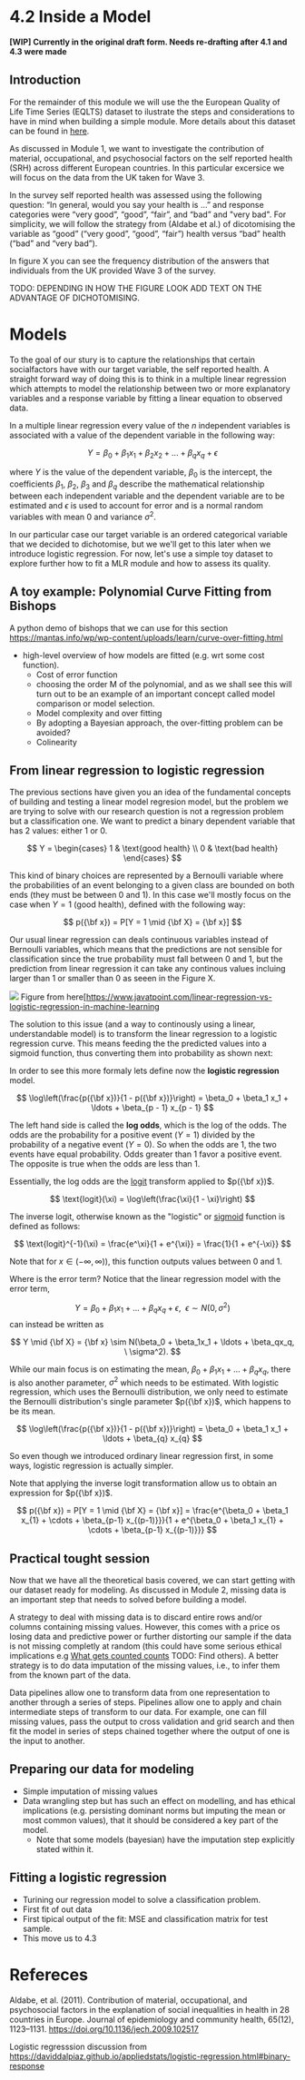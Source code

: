 # 4.2 Inside a Model

**[WIP] Currently in the original draft form. Needs re-drafting after 4.1 and 4.3 were made**

<!-- Assumed known preliminaries from M1-3 + 4.1
- Module 1: The dichotomisation of the self reported health: we are grouping [“”Very good”, “Good” and “Fair”] as good and [“”Bad”, “Very Bad”] as bad. This results in an imbalanced dataset, but it feels like is the most appropriate grouping. However, in the paper they group “fair” in the bad outcome, this might have been done to fix the imbalance issue, but it doesn’t feel right. In any case, there is a lot of issues in this measure, there are cultural differences in what people find good or bad, and it seems that there is a lot of variability in the distributions of these answers between different countries. It would be good that these things get discussed and the resulting limitations of the analysis are understood.

- Module 2: Missigness, the analysis from Christina shows a lot of missing variables in Wave 2, so we decided to stick to Wave 3 only. But it could be a good hand-on exercise for the students to motivate this. Furthermore, in Wave 3 there is variables with a large percentage of missing data that we end up dropping (for variables with less data missing we’ll use imputation). It could be good that this is understood, and the students also investigate if there are groups (countries, sectors of populations) where there is more data missing than others, and what could be the consequences of any imputation we might do.

- Module 3: In here we will explore relationships between the variables in the data and will motivate the features that will be used in Module 4.

-->


<!--
PLAN:

We have learned about parameters and probability distributions. 

Models are specified by parameters.

The simplest model is the average. 

Models are fitted to data through a cost function. 

The average has the minimum cost.
(do a multi-panel graph showing this)

But this doesn't capture variability. We3 can fit a normal distribution. 

Two common ways of fitting. MLE, RMSE. These cost functions have a global minimum. Cost functions can get very complicated. Fitting in a way is trying out different predictions and seeing how they well they match the data.  n n


(Code and graph)

We won't cover the algorithms of how models get fitted.

We now have a probalistic model, from which we can generate data. 

## Modelling relationships: Regression. 

Most RQs are interested in modelling relationships between variables. Instead of modelling directly the parameters of a distribution we can make the parameters dependent on on other variables. 

The simplest method of modelling relationships is to assign a model parameter for each input variable that you want to consider. 

More complex models but from adding in more variables and mathematically specifying the nature of the relationship between variables (e.g. interactions). 

Each input to your model, and it's associated parameter, called _coefficients_ can be thought of as a mini-hypothesis: given that I know all the other inputs to the model, what how much does this input contribute to the model? 

How many parameters?

It depends what you are interested in and what you want to learn. 

With enough parameters you can fit anything. But the model will not generalise well. We could just be fitting to noise.

(Bishop toy example).


### From linear regression to logistic regression.

The data considered so far deal with a continuous outcome variable, or a normal distribution. 

We have dichotomised our variable. 

Logistic regression is conceptrually similar in that we predict a parameter of a distribution, only this time it is a bernouilli distribution.

We obtain category classes by making the assumption that if the mean of the bernouilli distribution is below X. We class the prediction as Y. 

We will step through the development at the beginning of the next section.

[qu: how much of the logistic regression dev in the next section do we include here?]

-->

## Introduction

For the remainder of this module we will use the the European Quality of Life Time Series (EQLTS) dataset to ilustrate the steps and considerations to have in mind when building a simple module. More details about this dataset can be found in [here](https://beta.ukdataservice.ac.uk/datacatalogue/studies/study?id=7724#!/details).

As discussed in Module 1, we want to investigate the contribution of material, occupational, and psychosocial factors on the self reported health (SRH) across different European countries. In this particular excersice we will focus on the data from the UK taken for Wave 3.

In the survey self reported health was assessed using the following question: “In general, would you say your health is …” and response categories were “very good”, “good”, “fair”, and “bad” and "very bad". For simplicity, we will follow the strategy from (Aldabe et al.) of dicotomising the variable as “good” (“very good”, “good”, “fair”) health versus “bad” health (“bad” and “very bad”).

In figure X you can see the frequency distribution of the answers that individuals from the UK provided Wave 3 of the survey. 

TODO: DEPENDING IN HOW THE FIGURE LOOK ADD TEXT ON THE ADVANTAGE OF DICHOTOMISING.


# Models

To the goal of our stury is to capture the relationships that certain socialfactors have with our target variable, the self reported health.  A straight forward way of doing this is to think in 
a multiple linear regression which attempts to model the relationship between two or more explanatory variables and a response variable by fitting a linear equation to observed data.

In a multiple linear regression every value of the $n$ independent variables is associated with a value of the dependent variable in the following way:

$$
Y = \beta_0 + \beta_1 x_{1} + \beta_2 x_{2} + ...+ \beta_q x_{q} +  \epsilon
$$

where $Y$ is the value of the dependent variable, $\beta_0$ is the intercept, the coefficients $\beta_1$, $\beta_2$, $\beta_3$ and $\beta_q$ describe the mathematical relationship between each independent variable and the dependent variable are to be estimated and $\epsilon$ is used to account for error and is a normal random variables with mean $0$ and variance $\sigma^2$.

In our particular case our target variable is an ordered categorical variable that we decided to dichotomise, but we we'll get to this later when we introduce logistic regression. For now, let's use a simple toy dataset to explore further how to fit a MLR module and how to assess its quality.

## A toy example:  Polynomial Curve Fitting from Bishops

A python demo of bishops that we can use for this section https://mantas.info/wp/wp-content/uploads/learn/curve-over-fitting.html

- high-level overview of how models are fitted (e.g. wrt some cost function). 
    - Cost of error function
    - choosing the order M of the polynomial, and as we shall see this will turn out to be an example of an important concept called model comparison or model selection. 
    - Model complexity and over fitting
    - By adopting a Bayesian approach, the over-fitting problem can be avoided?
    - Colinearity



<!--Introduce regression - predicting an outcome as a combination of other variables.
- most models are regression models of different forms.
- briefly cover the mathematics and necessary assumptions when making a simple regression model.
- Discuss colinearity 
    - here have a very simple toy example with exaggerated examples. 
    - Graphs + easy calculations
    - How to assess for coliniarity (correlations, [VIFs](https://www.geeksforgeeks.org/detecting-multicollinearity-with-vif-python/))

- Here also discuss uncertainty (cue this in 4.1 and maybe bring the same figures - but adapted to show where the difference lies - into this module)

_mimic the way that bishop describes modelling in his introductory pages_
-->

## From linear regression to logistic regression

The previous sections have given you an idea of the fundamental concepts of building and testing a linear model regresion model, but the problem we are trying to solve with our research question is not a regression problem but a classification one.  We want to predict a binary dependent variable that has 2 values: either 1 or 0.

$$
Y = 
\begin{cases} 
      1 & \text{good health} \\
      0 & \text{bad health} 
\end{cases}
$$

This kind of binary choices are represented by a Bernoulli variable where the probabilities of an event belonging to a given class are bounded on both ends (they must be between 0 and 1). In this case we'll mostly focus on the case when $Y = 1$ (good health), defined with the following way:

$$
p({\bf x}) = P[Y = 1 \mid {\bf X} = {\bf x}]
$$






Our usual linear regression can deals continuous variables instead of Bernoulli variables, which means that the predictions are not sensible for classification since the true probability must fall between 0 and 1, but the prediction from linear regression it can take any continous values incluing larger than 1 or smaller than 0 as seeen in the Figure X. 

![](https://i.imgur.com/PrZtchW.png)
Figure from here[https://www.javatpoint.com/linear-regression-vs-logistic-regression-in-machine-learning



The solution to this issue (and a way to continously using a linear, understandable model) is to transform the linear regression to a logistic regression curve. This means feeding the the predicted values into a sigmoid function, thus converting them into probability as shown next:

In order to see this more formaly lets define now the  **logistic regression** model.

$$
\log\left(\frac{p({\bf x})}{1 - p({\bf x})}\right) = \beta_0 + \beta_1 x_1 + \ldots  + \beta_{p - 1} x_{p - 1}
$$


The left hand side is called the **log odds**, which is the log of the odds. The odds are the probability for a positive event $(Y = 1)$ divided by the probability of a negative event $(Y = 0)$. So when the odds are $1$, the two events have equal probability. Odds greater than $1$ favor a positive event. The opposite is true when the odds are less than $1$.


Essentially, the log odds are the [logit](https://en.wikipedia.org/wiki/Logit) transform applied to $p({\bf x})$.

$$
\text{logit}(\xi) = \log\left(\frac{\xi}{1 - \xi}\right)
$$

The inverse logit, otherwise known as the "logistic" or [sigmoid](https://en.wikipedia.org/wiki/Sigmoid_function) function is defined as follows:

$$
\text{logit}^{-1}(\xi) = \frac{e^\xi}{1 + e^{\xi}} = \frac{1}{1 + e^{-\xi}}
$$

Note that for $x \in (-\infty, \infty))$, this function outputs values between 0 and 1.

Where is the error term?  Notice that the linear regression model with the error term,

$$
Y = \beta_0 + \beta_1x_1 + \ldots + \beta_qx_q + \epsilon, \ \ \epsilon \sim N(0, \sigma^2)
$$
can instead be written as

$$
Y \mid {\bf X} = {\bf x} \sim N(\beta_0 + \beta_1x_1 + \ldots + \beta_qx_q, \ \sigma^2).
$$

While our main focus is on estimating the mean, $\beta_0 + \beta_1x_1 + \ldots + \beta_qx_q$, there is also another parameter, $\sigma^2$ which needs to be estimated. With logistic regression, which uses the Bernoulli distribution, we only need to estimate the Bernoulli distribution's single parameter $p({\bf x})$, which happens to be its mean. 

$$
\log\left(\frac{p({\bf x})}{1 - p({\bf x})}\right) = \beta_0 + \beta_1 x_1 + \ldots  + \beta_{q} x_{q}
$$

So even though we introduced ordinary linear regression first, in some ways, logistic regression is actually simpler.

Note that applying the inverse logit transformation allow us to obtain an expression for $p({\bf x})$.

$$
p({\bf x}) = P[Y = 1 \mid {\bf X} = {\bf x}] = \frac{e^{\beta_0 + \beta_1 x_{1} + \cdots + \beta_{p-1} x_{(p-1)}}}{1 + e^{\beta_0 + \beta_1 x_{1} + \cdots + \beta_{p-1} x_{(p-1)}}}
$$

## Practical tought session

Now that we have all the theoretical basis covered, we can start getting with our dataset ready for modeling. As discussed in Module 2, missing data is an important step that needs to solved before building a model. 

A strategy to deal with missing data is to discard entire rows and/or columns containing missing values. However, this comes with a price os losing data and predictive power or further distorting our sample if the data is not missing completly at random (this could have some serious ethical implications e.g [What gets counted counts](https://data-feminism.mitpress.mit.edu/pub/h1w0nbqp/release/3) TODO: Find others). A better strategy is to do data imputation of the missing values, i.e., to infer them from the known part of the data.

Data pipelines allow one to transform data from one representation  to another through a series of steps. Pipelines allow one to apply and chain intermediate steps of transform to our data.  For example, one can fill missing values, pass the output to cross  validation and grid search and then fit the model in series of steps chained together where the output of one is the input to another.


## Preparing our data for modeling

- Simple imputation of missing values
- Data wrangling step but has such an effect on modelling, and has ethical implications (e.g. persisting dominant norms but imputing the mean or most common values), that it should be considered a key part of the model.
    - Note that some models (bayesian) have the imputation step explicitly stated within it.

## Fitting a logistic regression

- Turining our regression model to solve a classification problem.
- First fit of out data
- First tipical output of the fit: MSE and classification matrix for test sample. 
- This move us to 4.3


# Refereces

Aldabe, et al. (2011). Contribution of material, occupational, and psychosocial factors in the explanation of social inequalities in health in 28 countries in Europe. Journal of epidemiology and community health, 65(12), 1123–1131. https://doi.org/10.1136/jech.2009.102517

Logistic regresssion discussion from https://daviddalpiaz.github.io/appliedstats/logistic-regression.html#binary-response
